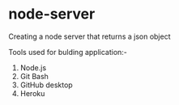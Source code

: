 # node-server
Creating a node server that returns a json object

Tools used for bulding application:-
1) Node.js
2) Git Bash
3) GitHub desktop
4) Heroku
